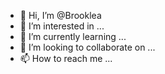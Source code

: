 - 👋 Hi, I’m @Brooklea
- 👀 I’m interested in ...
- 🌱 I’m currently learning ...
- 💞️ I’m looking to collaborate on ...
- 📫 How to reach me ...

<!---
Brooklea/Brooklea is a ✨ special ✨ repository because its `README.md` (this file) appears on your GitHub profile.
You can click the Preview link to take a look at your changes.
--->
